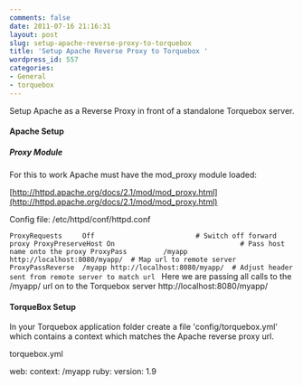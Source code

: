 ```yaml
---
comments: false
date: 2011-07-16 21:16:31
layout: post
slug: setup-apache-reverse-proxy-to-torquebox
title: 'Setup Apache Reverse Proxy to Torquebox '
wordpress_id: 557
categories:
- General
- torquebox
---
```


Setup Apache as a Reverse Proxy in front of a standalone Torquebox server.



#### Apache Setup





##### Proxy Module



For this to work Apache must have the mod_proxy module loaded:

[http://httpd.apache.org/docs/2.1/mod/mod_proxy.html](http://httpd.apache.org/docs/2.1/mod/mod_proxy.html)

Config file: /etc/httpd/conf/httpd.conf

`ProxyRequests     Off 						   # Switch off forward proxy
ProxyPreserveHost On 							   # Pass host name onto the proxy
ProxyPass         /myapp http://localhost:8080/myapp/  # Map url to remote server 
ProxyPassReverse  /myapp http://localhost:8080/myapp/  # Adjust header sent from remote server to match url
`
Here we are passing all calls to the /myapp/ url on to the Torquebox server http://localhost:8080/myapp/



#### TorqueBox Setup



In your Torquebox application folder create a file 'config/torquebox.yml' which contains a context which matches the Apache reverse proxy url.

torquebox.yml

web:
  context: /myapp
ruby:
  version: 1.9
